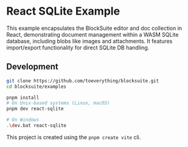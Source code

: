 # React SQLite Example

This example encapsulates the BlockSuite editor and doc collection in React, demonstrating document management within a WASM SQLite database, including blobs like images and attachments. It features import/export functionality for direct SQLite DB handling.

## Development

```sh
git clone https://github.com/toeverything/blocksuite.git
cd blocksuite/examples

pnpm install
# On Unix-based systems (Linux, macOS)
pnpm dev react-sqlite

# On Windows
.\dev.bat react-sqlite
```

This project is created using the `pnpm create vite` cli.
